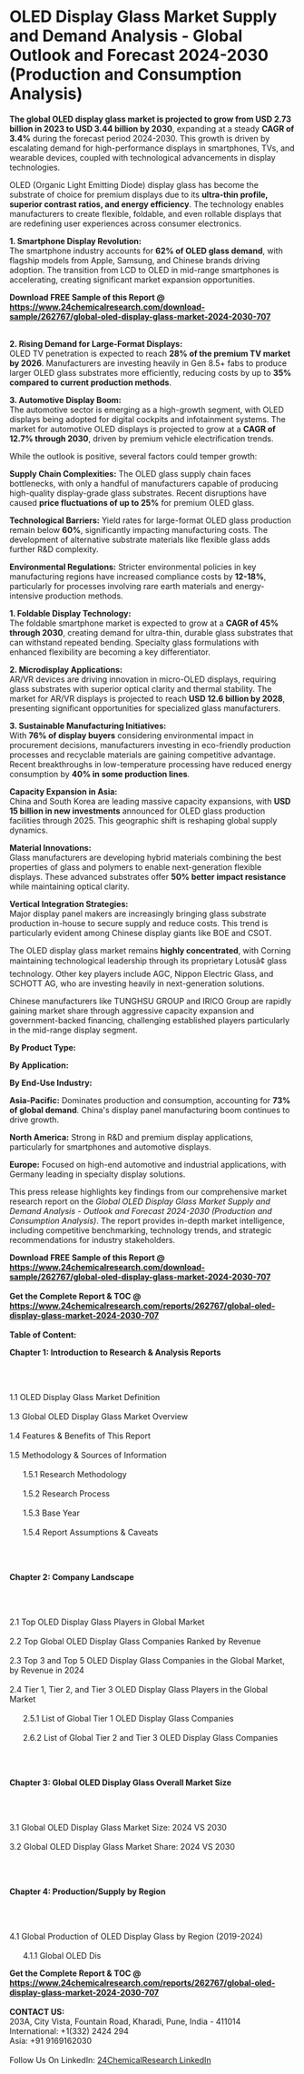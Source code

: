 <h1>OLED Display Glass Market Supply and Demand Analysis - Global Outlook and Forecast 2024-2030 (Production and Consumption Analysis)</h1><p><strong>The global OLED display glass market is projected to grow from USD 2.73 billion in 2023 to USD 3.44 billion by 2030</strong>, expanding at a steady <strong>CAGR of 3.4%</strong> during the forecast period 2024-2030. This growth is driven by escalating demand for high-performance displays in smartphones, TVs, and wearable devices, coupled with technological advancements in display technologies.</p><p>OLED (Organic Light Emitting Diode) display glass has become the substrate of choice for premium displays due to its <strong>ultra-thin profile, superior contrast ratios, and energy efficiency</strong>. The technology enables manufacturers to create flexible, foldable, and even rollable displays that are redefining user experiences across consumer electronics.</p><p><strong>1. Smartphone Display Revolution:</strong><br>
The smartphone industry accounts for <strong>62% of OLED glass demand</strong>, with flagship models from Apple, Samsung, and Chinese brands driving adoption. The transition from LCD to OLED in mid-range smartphones is accelerating, creating significant market expansion opportunities.</p><div><b>Download FREE Sample of this Report @ 
            <a href="https://www.24chemicalresearch.com/download-sample/262767/global-oled-display-glass-market-2024-2030-707">
            https://www.24chemicalresearch.com/download-sample/262767/global-oled-display-glass-market-2024-2030-707</a></b></div><br><p><strong>2. Rising Demand for Large-Format Displays:</strong><br>
OLED TV penetration is expected to reach <strong>28% of the premium TV market by 2026</strong>. Manufacturers are investing heavily in Gen 8.5+ fabs to produce larger OLED glass substrates more efficiently, reducing costs by up to <strong>35% compared to current production methods</strong>.</p><p><strong>3. Automotive Display Boom:</strong><br>
The automotive sector is emerging as a high-growth segment, with OLED displays being adopted for digital cockpits and infotainment systems. The market for automotive OLED displays is projected to grow at a <strong>CAGR of 12.7% through 2030</strong>, driven by premium vehicle electrification trends.</p><p>While the outlook is positive, several factors could temper growth:</p><p><strong>Supply Chain Complexities:</strong> The OLED glass supply chain faces bottlenecks, with only a handful of manufacturers capable of producing high-quality display-grade glass substrates. Recent disruptions have caused <strong>price fluctuations of up to 25%</strong> for premium OLED glass.</p><p><strong>Technological Barriers:</strong> Yield rates for large-format OLED glass production remain below <strong>60%</strong>, significantly impacting manufacturing costs. The development of alternative substrate materials like flexible glass adds further R&amp;D complexity.</p><p><strong>Environmental Regulations:</strong> Stricter environmental policies in key manufacturing regions have increased compliance costs by <strong>12-18%</strong>, particularly for processes involving rare earth materials and energy-intensive production methods.</p><p><strong>1. Foldable Display Technology:</strong><br>
The foldable smartphone market is expected to grow at a <strong>CAGR of 45% through 2030</strong>, creating demand for ultra-thin, durable glass substrates that can withstand repeated bending. Specialty glass formulations with enhanced flexibility are becoming a key differentiator.</p><p><strong>2. Microdisplay Applications:</strong><br>
AR/VR devices are driving innovation in micro-OLED displays, requiring glass substrates with superior optical clarity and thermal stability. The market for AR/VR displays is projected to reach <strong>USD 12.6 billion by 2028</strong>, presenting significant opportunities for specialized glass manufacturers.</p><p><strong>3. Sustainable Manufacturing Initiatives:</strong><br>
With <strong>76% of display buyers</strong> considering environmental impact in procurement decisions, manufacturers investing in eco-friendly production processes and recyclable materials are gaining competitive advantage. Recent breakthroughs in low-temperature processing have reduced energy consumption by <strong>40% in some production lines</strong>.</p><p><strong>Capacity Expansion in Asia:</strong><br>
	China and South Korea are leading massive capacity expansions, with <strong>USD 15 billion in new investments</strong> announced for OLED glass production facilities through 2025. This geographic shift is reshaping global supply dynamics.</p><p><strong>Material Innovations:</strong><br>
	Glass manufacturers are developing hybrid materials combining the best properties of glass and polymers to enable next-generation flexible displays. These advanced substrates offer <strong>50% better impact resistance</strong> while maintaining optical clarity.</p><p><strong>Vertical Integration Strategies:</strong><br>
	Major display panel makers are increasingly bringing glass substrate production in-house to secure supply and reduce costs. This trend is particularly evident among Chinese display giants like BOE and CSOT.</p><p>The OLED display glass market remains <strong>highly concentrated</strong>, with Corning maintaining technological leadership through its proprietary Lotusâ¢ glass technology. Other key players include AGC, Nippon Electric Glass, and SCHOTT AG, who are investing heavily in next-generation solutions.</p><p>Chinese manufacturers like TUNGHSU GROUP and IRICO Group are rapidly gaining market share through aggressive capacity expansion and government-backed financing, challenging established players particularly in the mid-range display segment.</p><p><strong>By Product Type:</strong></p><p><strong>By Application:</strong></p><p><strong>By End-Use Industry:</strong></p><p><strong>Asia-Pacific:</strong> Dominates production and consumption, accounting for <strong>73% of global demand</strong>. China's display panel manufacturing boom continues to drive growth.</p><p><strong>North America:</strong> Strong in R&amp;D and premium display applications, particularly for smartphones and automotive displays.</p><p><strong>Europe:</strong> Focused on high-end automotive and industrial applications, with Germany leading in specialty display solutions.</p><p>This press release highlights key findings from our comprehensive market research report on the <em>Global OLED Display Glass Market Supply and Demand Analysis - Outlook and Forecast 2024-2030 (Production and Consumption Analysis)</em>. The report provides in-depth market intelligence, including competitive benchmarking, technology trends, and strategic recommendations for industry stakeholders.</p><div><b>Download FREE Sample of this Report @ 
            <a href="https://www.24chemicalresearch.com/download-sample/262767/global-oled-display-glass-market-2024-2030-707">
            https://www.24chemicalresearch.com/download-sample/262767/global-oled-display-glass-market-2024-2030-707</a></b></div><br><div><b>Get the Complete Report & TOC @ 
            <a href="https://www.24chemicalresearch.com/reports/262767/global-oled-display-glass-market-2024-2030-707">
            https://www.24chemicalresearch.com/reports/262767/global-oled-display-glass-market-2024-2030-707</a></b></div><br>
            <b>Table of Content:</b><p><p><strong>Chapter 1: Introduction to Research &amp; Analysis Reports</strong></p><br />
<br />
<p>1.1 OLED Display Glass Market Definition<br /><br />
1.3 Global OLED Display Glass Market Overview<br /><br />
1.4 Features &amp; Benefits of This Report<br /><br />
1.5 Methodology &amp; Sources of Information<br /><br />
&nbsp;&nbsp;&nbsp;&nbsp;&nbsp; 1.5.1 Research Methodology<br /><br />
&nbsp;&nbsp;&nbsp;&nbsp;&nbsp; 1.5.2 Research Process<br /><br />
&nbsp;&nbsp;&nbsp;&nbsp;&nbsp; 1.5.3 Base Year<br /><br />
&nbsp;&nbsp;&nbsp;&nbsp;&nbsp; 1.5.4 Report Assumptions &amp; Caveats</p><br />
<br />
<p><strong>Chapter 2: Company Landscape</strong></p><br />
<br />
<p>2.1 Top OLED Display Glass Players in Global Market<br /><br />
2.2 Top Global OLED Display Glass Companies Ranked by Revenue<br /><br />
2.3 Top 3 and Top 5 OLED Display Glass Companies in the Global Market, by Revenue in 2024<br /><br />
2.4 Tier 1, Tier 2, and Tier 3 OLED Display Glass Players in the Global Market<br /><br />
&nbsp;&nbsp;&nbsp;&nbsp;&nbsp; 2.5.1 List of Global Tier 1 OLED Display Glass Companies<br /><br />
&nbsp;&nbsp;&nbsp;&nbsp;&nbsp; 2.6.2 List of Global Tier 2 and Tier 3 OLED Display Glass Companies</p><br />
<br />
<p><strong>Chapter 3: Global OLED Display Glass Overall Market Size</strong></p><br />
<br />
<p>3.1 Global OLED Display Glass Market Size: 2024 VS 2030<br /><br />
3.2 Global OLED Display Glass Market Share: 2024 VS 2030</p><br />
<br />
<p><strong>Chapter 4: Production/Supply by Region</strong></p><br />
<br />
<p>4.1 Global Production of OLED Display Glass by Region (2019-2024)<br /><br />
&nbsp;&nbsp;&nbsp;&nbsp;&nbsp; 4.1.1 Global OLED Dis</p><div><b>Get the Complete Report & TOC @ 
            <a href="https://www.24chemicalresearch.com/reports/262767/global-oled-display-glass-market-2024-2030-707">
            https://www.24chemicalresearch.com/reports/262767/global-oled-display-glass-market-2024-2030-707</a></b></div><br><b>CONTACT US:</b><br>
            203A, City Vista, Fountain Road, Kharadi, Pune, India - 411014<br>
            International: +1(332) 2424 294<br>
            Asia: +91 9169162030 <br><br>
            Follow Us On LinkedIn: <a href="https://www.linkedin.com/company/24chemicalresearch/">24ChemicalResearch LinkedIn</a>